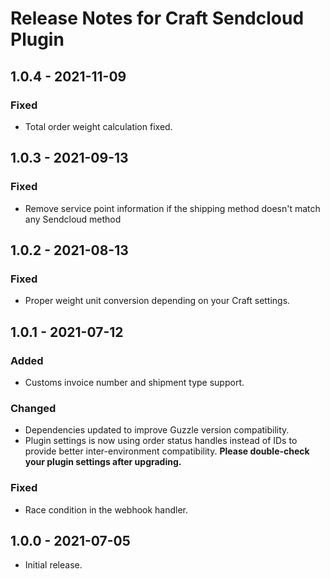 # Release Notes for Craft Sendcloud Plugin

## 1.0.4 - 2021-11-09

### Fixed
- Total order weight calculation fixed.

## 1.0.3 - 2021-09-13

### Fixed
- Remove service point information if the shipping method doesn't match any Sendcloud method

## 1.0.2 - 2021-08-13

### Fixed
- Proper weight unit conversion depending on your Craft settings.

## 1.0.1 - 2021-07-12

### Added
- Customs invoice number and shipment type support.

### Changed
- Dependencies updated to improve Guzzle version compatibility.
- Plugin settings is now using order status handles instead of IDs to provide better inter-environment compatibility. **Please double-check your plugin settings after upgrading.**

### Fixed
- Race condition in the webhook handler.

## 1.0.0 - 2021-07-05

- Initial release.
